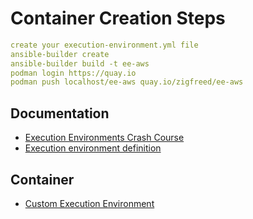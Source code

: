Container Creation Steps
=========
```yaml
create your execution-environment.yml file
ansible-builder create
ansible-builder build -t ee-aws
podman login https://quay.io
podman push localhost/ee-aws quay.io/zigfreed/ee-aws
```
Documentation
------------
- [Execution Environments Crash Course](https://docs.autodotes.com/EE%20Crash%20Course/01_overview/ "Execution Environments Crash Course")
- [Execution environment definition](https://ansible.readthedocs.io/projects/builder/en/stable/definition/#dependencies "Execution environment definition")

Container
------------
- [Custom Execution Environment](https://quay.io/repository/zigfreed/ee-aws "Custom Execution Environment")
